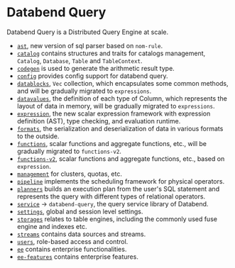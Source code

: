 # Databend Query

Databend Query is a Distributed Query Engine at scale.

- [`ast`](./ast/), new version of sql parser based on `nom-rule`.
- [`catalog`](./catalog/) contains structures and traits for catalogs management, `Catalog`, `Database`, `Table` and `TableContext`.
- [`codegen`](./codegen/) is used to generate the arithmetic result type.
- [`config`](./config/) provides config support for databend query.
- [`datablocks`](./datablocks/), `Vec` collection, which encapsulates some common methods, and will be gradually migrated to `expressions`.
- [`datavalues`](./datavalues/), the definition of each type of Column, which represents the layout of data in memory, will be gradually migrated to `expressions`.
- [`expression`](./expression/), the new scalar expression framework with expression definition (AST), type checking, and evaluation runtime.
- [`formats`](./formats/), the serialization and deserialization of data in various formats to the outside.
- [`functions`](./functions/), scalar functions and aggregate functions, etc., will be gradually migrated to `functions-v2`.
- [`functions-v2`](./functions-v2/), scalar functions and aggregate functions, etc., based on `expression`.
- [`management`](./management/) for clusters, quotas, etc.
- [`pipeline`](./pipeline/) implements the scheduling framework for physical operators.
- [`planners`](./planners/) builds an execution plan from the user's SQL statement and represents the query with different types of relational operators.
- [`service`](./service/) -> `databend-query`, the query service library of Databend.
- [`settings`](./settings/), global and session level settings.
- [`storages`](./storages/) relates to table engines, including the commonly used fuse engine and indexes etc.
- [`streams`](./streams/) contains data sources and streams.
- [`users`](./users/), role-based access and control.
- [`ee`](ee/) contains enterprise functionalities.
- [`ee-features`](ee_features/) contains enterprise features.
